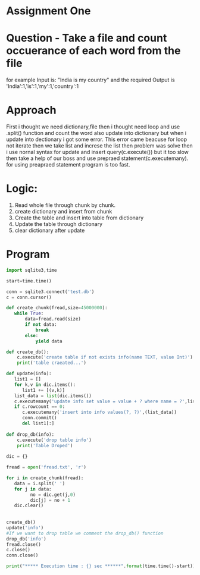 # Assignment One
# Question - Take a file and count occuerance of each word from the file
for example Input is: "India is my country" and the required Output is 'India':1,'is':1,'my':1,'country':1

# Approach
First i thought we need dictionary,file then i thought need loop and use .split() function and count the word also update into dictionary but when i update into dectionary i got some error. This error came beacuse for loop not iterate then we take list and increse the list then problem was solve then i use nornal syntax for update and insert query(c.execute()) but it too slow then take a help of our boss and use prepraed statement(c.executemany). for using preapraed statement program is too fast.

# Logic:
1. Read whole file through chunk by chunk.
2. create dictionary and insert from chunk
3. Create the table and insert into table from dictionary
4. Update the table through dictionary
5. clear dictionary after update

# Program

```python
import sqlite3,time

start=time.time()

conn = sqlite3.connect('test.db')
c = conn.cursor()

def create_chunk(fread,size=45000000):
   while True:
       data=fread.read(size)
       if not data:
           break
       else:
           yield data

def create_db():
    c.execute('create table if not exists info(name TEXT, value Int)')
    print('table craeated...')

def update(info):
   list1 = []
   for k,v in dic.items():
      list1 += [(v,k)]
   list_data = list(dic.items())
   c.executemany('update info set value = value + ? where name = ?',list1)
   if c.rowcount == 0:
      c.executemany('insert into info values(?, ?)',(list_data))
      conn.commit()
      del list1[:]
       
def drop_db(info):
    c.execute('drop table info')
    print('Table Droped')
       
dic = {}

fread = open('fread.txt', 'r')

for i in create_chunk(fread):
   data = i.split(' ')
   for j in data:
         no = dic.get(j,0)
         dic[j] = no + 1
   dic.clear()
         
         
create_db()
update('info')
#If we want to drop table we comment the drop_db() function
drop_db('info')
fread.close()
c.close()
conn.close()

print("***** Execution time : {} sec ******".format(time.time()-start))
```
